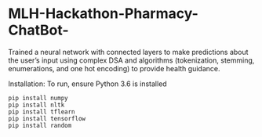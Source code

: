 # MLH-Hackathon-Pharmacy-ChatBot-

Trained a neural network with connected layers to make predictions about the user’s input using complex DSA and algorithms (tokenization, stemming, enumerations, and one hot encoding) to provide health guidance.

Installation:
To run, ensure Python 3.6 is installed

```
pip install numpy
pip install nltk
pip install tflearn
pip install tensorflow
pip install random
```
